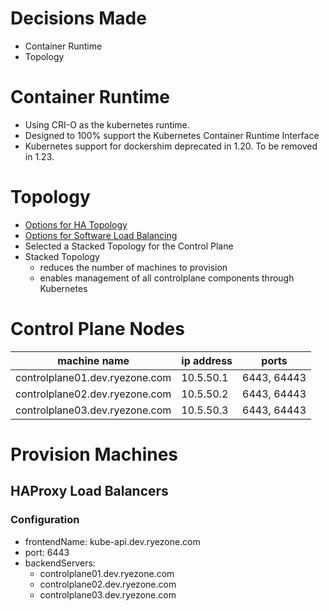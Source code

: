 # Decisions Made

- Container Runtime
- Topology

# Container Runtime

- Using CRI-O as the kubernetes runtime.
- Designed to 100% support the Kubernetes Container Runtime Interface
- Kubernetes support for dockershim deprecated in 1.20.  To be removed in 1.23.

# Topology

- [Options for HA Topology](https://kubernetes.io/docs/setup/production-environment/tools/kubeadm/ha-topology/)
- [Options for Software Load Balancing](https://github.com/kubernetes/kubeadm/blob/master/docs/ha-considerations.md#options-for-software-load-balancing)
- Selected a Stacked Topology for the Control Plane
- Stacked Topology
  - reduces the number of machines to provision
  - enables management of all controlplane components through Kubernetes

# Control Plane Nodes

| machine name | ip address | ports |
| --- | --- | --- |
| controlplane01.dev.ryezone.com | 10.5.50.1 | 6443, 64443 |
| controlplane02.dev.ryezone.com | 10.5.50.2 | 6443, 64443 |
| controlplane03.dev.ryezone.com | 10.5.50.3 | 6443, 64443 |

# Provision Machines

## HAProxy Load Balancers

###

### Configuration
- frontendName: kube-api.dev.ryezone.com
- port: 6443
- backendServers:
  - controlplane01.dev.ryezone.com
  - controlplane02.dev.ryezone.com
  - controlplane03.dev.ryezone.com
